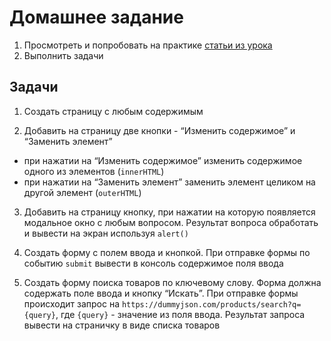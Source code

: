 # Домашнее задание

1. Просмотреть и попробовать на практике [статьи из урока](agenda.md)
2. Выполнить задачи

## Задачи

1. Создать страницу с любым содержимым

2. Добавить на страницу две кнопки - “Изменить содержимое” и “Заменить элемент”

- при нажатии на “Изменить содержимое” изменить содержимое одного из элементов (`innerHTML`)
- при нажатии на “Заменить элемент” заменить элемент целиком на другой элемент (`outerHTML`)

3. Добавить на страницу кнопку, при нажатии на которую появляется модальное окно с любым вопросом. Результат вопроса обработать и вывести на экран используя `alert()`

4. Создать форму с полем ввода и кнопкой. При отправке формы по событию `submit` вывести в консоль содержимое поля ввода

5. Создать форму поиска товаров по ключевому слову. Форма должна содержать поле ввода и кнопку “Искать”. При отправке формы происходит запрос на `https://dummyjson.com/products/search?q={query}`, где `{query}` - значение из поля ввода. Результат запроса вывести на страничку в виде списка товаров